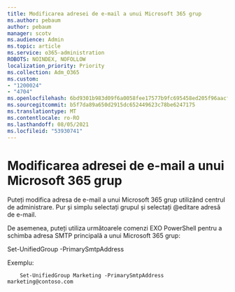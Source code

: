 ```yaml
---
title: Modificarea adresei de e-mail a unui Microsoft 365 grup
ms.author: pebaum
author: pebaum
manager: scotv
ms.audience: Admin
ms.topic: article
ms.service: o365-administration
ROBOTS: NOINDEX, NOFOLLOW
localization_priority: Priority
ms.collection: Adm_O365
ms.custom:
- "1200024"
- "4704"
ms.openlocfilehash: 6bd9301b983d09f6a0058fee17577b9fc695458ed205f96aacf79a87e4a91e34
ms.sourcegitcommit: b5f7da89a650d2915dc652449623c78be6247175
ms.translationtype: MT
ms.contentlocale: ro-RO
ms.lasthandoff: 08/05/2021
ms.locfileid: "53930741"
---
```

# <a name="change-email-address-of-a-microsoft-365-group"></a>Modificarea adresei de e-mail a unui Microsoft 365 grup

Puteți modifica adresa de e-mail a unui Microsoft 365 grup utilizând centrul de administrare. Pur și simplu selectați grupul și selectați @editare adresă de e-mail.

De asemenea, puteți utiliza următoarele comenzi EXO PowerShell pentru a schimba adresa SMTP principală a unui Microsoft 365 grup:

Set-UnifiedGroup <Group Name> -PrimarySmtpAddress <new SMTP Address>

Exemplu:

```
    Set-UnifiedGroup Marketing -PrimarySmtpAddress marketing@contoso.com
```
